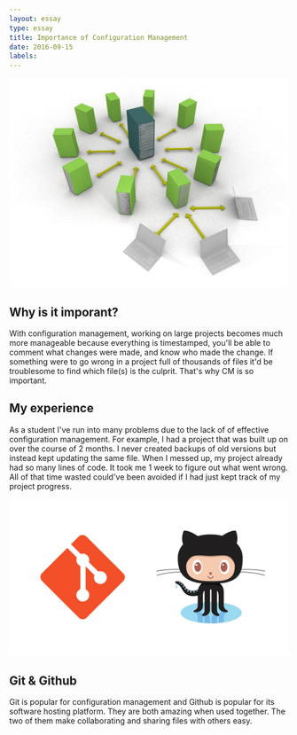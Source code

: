 ```yaml
---
layout: essay
type: essay
title: Importance of Configuration Management
date: 2016-09-15
labels:
---
```


<img src="../images/software.jpg" style="max-width:100%;">

## Why is it imporant?

With configuration management, working on large projects becomes much more manageable because everything is timestamped,
you'll be able to comment what changes were made, and know who made the change. If something were to go wrong in a project full of thousands of files it'd be troublesome to find which file(s) is the culprit. That's why CM is so important.

## My experience

As a student I've run into many problems due to the lack of of effective configuration management. For example, I had a project that was built up on over the course of 2 months. I never created backups of old versions but instead kept updating the same file. When I messed up, my project already had so many lines of code. It took me 1 week to figure out what went wrong. All of that time wasted could've been avoided if I had just kept track of my project progress.

<img src="../images/git.jpg" style="max-width:100%;">

## Git & Github

Git is popular for configuration management and Github is popular for its software hosting platform. They are both amazing when used together. The two of them make collaborating and sharing files with others easy.
